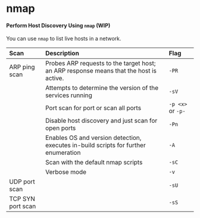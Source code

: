 # nmap

#### Perform Host Discovery Using `nmap` (WIP)

You can use `nmap` to list live hosts in a network.

| Scan              | Description                                                                               | Flag              |
|:------------------|:------------------------------------------------------------------------------------------|:------------------|
| ARP ping scan     | Probes ARP requests to the target host; an ARP response means that the host is active.    | `-PR`             |
|                   | Attempts to determine the version of the services running                                 | `-sV`	            |
|                   | Port scan for port <x> or scan all ports                                                  | `-p <x>` or `-p-` |
|                   | Disable host discovery and just scan for open ports                                       | `-Pn`             |
|                   | Enables OS and version detection, executes in-build scripts for further enumeration       | `-A`	            |
|                   | Scan with the default nmap scripts                                                        | `-sC`	            |
|                   | Verbose mode                                                                              | `-v`              |
| UDP port scan     |                                                                                           | `-sU`	            |
| TCP SYN port scan |                                                                                           | `-sS`	            |
